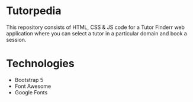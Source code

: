 # Tutorpedia
This repository consists of HTML, CSS & JS code for a Tutor Finderr web application where you can select a tutor in a particular domain and book a session. 

# Technologies
* Bootstrap 5
* Font Awesome
* Google Fonts




